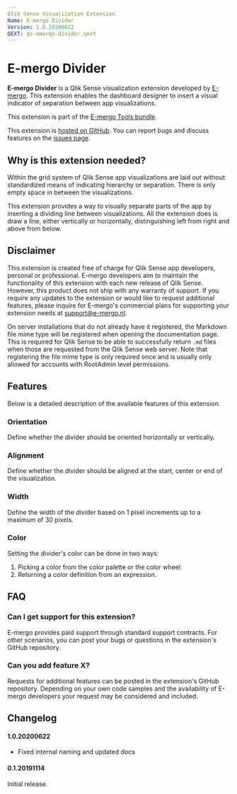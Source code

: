 ```yaml
---
Qlik Sense Visualization Extension
Name: E-mergo Divider
Version: 1.0.20200622
QEXT: qs-emergo-divider.qext
---
```


# E-mergo Divider

**E-mergo Divider** is a Qlik Sense visualization extension developed by [E-mergo](https://www.e-mergo.nl). This extension enables the dashboard designer to insert a visual indicator of separation between app visualizations.

This extension is part of the [E-mergo Tools bundle](hhttps://www.e-mergo.nl/e-mergo-tools-bundle/?utm_medium=download&utm_source=tools_bundle&utm_campaign=E-mergo_Extension&utm_term=toolsbundle&utm_content=sitelink).

This extension is [hosted on GitHub](https://github.com/e-mergo/qs-emergo-divider). You can report bugs and discuss features on the [issues page](https://github.com/e-mergo/qs-emergo-divider/issues).

## Why is this extension needed?
Within the grid system of Qlik Sense app visualizations are laid out without standardized means of indicating hierarchy or separation. There is only empty space in between the visualizations.

This extension provides a way to visually separate parts of the app by inserting a dividing line between visualizations. All the extension does is draw a line, either vertically or horizontally, distinguishing left from right and above from below.

## Disclaimer
This extension is created free of charge for Qlik Sense app developers, personal or professional. E-mergo developers aim to maintain the functionality of this extension with each new release of Qlik Sense. However, this product does not ship with any warranty of support. If you require any updates to the extension or would like to request additional features, please inquire for E-mergo's commercial plans for supporting your extension needs at support@e-mergo.nl.

On server installations that do not already have it registered, the Markdown file mime type will be registered when opening the documentation page. This is required for Qlik Sense to be able to successfully return `.md` files when those are requested from the Qlik Sense web server. Note that registering the file mime type is only required once and is usually only allowed for accounts with RootAdmin level permissions.

## Features
Below is a detailed description of the available features of this extension.

### Orientation
Define whether the divider should be oriented horizontally or vertically.

### Alignment
Define whether the divider should be aligned at the start, center or end of the visualization.

### Width
Define the width of the divider based on 1 pixel increments up to a maximum of 30 pixels.

### Color
Setting the divider's color can be done in two ways:
1. Picking a color from the color palette or the color wheel.
2. Returning a color definition from an expression.

## FAQ

### Can I get support for this extension?
E-mergo provides paid support through standard support contracts. For other scenarios, you can post your bugs or questions in the extension's GitHub repository.

### Can you add feature X?
Requests for additional features can be posted in the extension's GitHub repository. Depending on your own code samples and the availability of E-mergo developers your request may be considered and included.

## Changelog

#### 1.0.20200622
- Fixed internal naming and updated docs

#### 0.1.20191114
Initial release.
